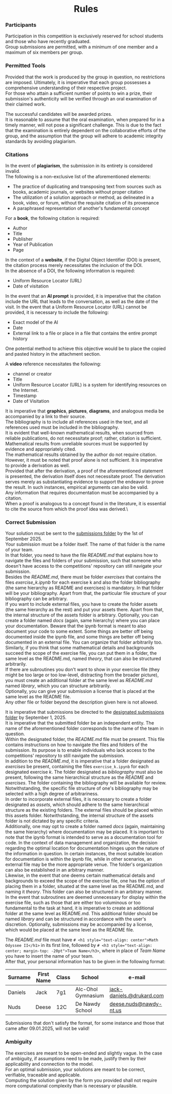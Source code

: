 <h1 align="center">Rules</h1>

### Participants

Participation in this competition is exclusively reserved for school students and those who have recently graduated.\
Group submissions are permitted, with a minimum of one member and a maximum of six members per group.

### Permitted Tools

Provided that the work is produced by the group in question, no restrictions are imposed. Ultimately, it is imperative that each group possesses a comprehensive understanding of their respective project.\
For those who attain a sufficient number of points to win a prize, their submission's authenticity will be verified through an oral examination of their claimed work.

The successful candidates will be awarded prizes.\
It is reasonable to assume that the oral examination, when prepared for in a timely manner, will not pose a significant challenge. This is due to the fact that the examination is entirely dependent on the collaborative efforts of the group, and the assumption that the group will adhere to academic integrity standards by avoiding plagiarism.

### Citations

In the event of **plagiarism**, the submission in its entirety is considered invalid.\
The following is a non-exclusive list of the aforementioned elements:

- The practice of duplicating and transposing text from sources such as books, academic journals, or websites without proper citation
- The utilization of a solution approach or method, as delineated in a book, video, or forum, without the requisite citation of its provenance
- A paraphrased representation of another's fundamental concept

For a **book**, the following citation is required:

- Author
- Title
- Publisher
- Year of Publication
- Page

In the context of a **website**, if the Digital Object Identifier (DOI) is present, the citation process merely necessitates the inclusion of the DOI.\
In the absence of a DOI, the following information is required:

- Uniform Resource Locator (URL)
- Date of visitation

In the event that an **AI prompt** is provided, it is imperative that the citation include the URL that leads to the conversation, as well as the date of the visit.
In the event that a Uniform Resource Locator (URL) cannot be provided, it is necessary to include the following:

- Exact model of the AI
- Date
- External link to a file or place in a file that contains the entire prompt history

One potential method to achieve this objective would be to place the copied and pasted history in the attachment section.

A **video** reference necessitates the following:

- channel or creator
- Title
- Uniform Resource Locator (URL) is a system for identifying resources on the Internet.
- Timestamp
- Date of Visitation

It is imperative that **graphics**, **pictures**, **diagrams**, and analogous media be accompanied by a link to their source.\
The bibliography is to include all references used in the text, and all references used must be included in the bibliography.\
It is evident that well-known mathematical results, when sourced from reliable publications, do not necessitate proof; rather, citation is sufficient.\
Mathematical results from unreliable sources must be supported by evidence and appropriately cited.\
The mathematical results obtained by the author do not require citation. However, it must be noted that proof alone is not sufficient. It is imperative to provide a derivation as well.\
Provided that after the derivation, a proof of the aforementioned statement is presented, the derivation itself does not necessitate proof. The derivation serves merely as substantiating evidence to support the endeavor to prove the result. In such instances, empirical arguments can also be valid.\
Any information that requires documentation must be accompanied by a citation.\
When a proof is analogous to a concept found in the literature, it is essential to cite the source from which the proof idea was derived.\

### Correct Submission

Your solution must be sent to the [submissions folder](https://github.com/Pseudoexpertise/Math-Odyssee-2/tree/main/submissions) by the 1st of September 2025.\
Your submission must be a folder itself. The name of that folder is the name of your team.\
In that folder, you need to have the file *README.md* that explains how to navigate the files and folders of your submission, such that someone who doesn't have access to the competitions' repository can still navigate your submission.\
Besides the *README.md*, there must be folder *exercises* that contains the files *exercise_k.ipynb* for each exercise k and also the folder bibliography (the same hierarchy as README and exercises) is mandatory. In that folder will be your bibliography. Apart from that, the particular file structure of your bibliography can be arbitrary.\
If you want to include external files, you have to create the folder assets (the same hierarchy as the rest) and put your assets there. Apart from that, the internal structure of the assets folder is arbitrary.
Optionally, you can create a folder named *docs* (again, same hierarchy) where you can place your documentation. Beware that the ipynb format is meant to also document your code to some extent. Some things are better off being documented inside the ipynb file, and some things are better off being documented in an external file. You can organize that folder arbitrarily too.\
Similarly, if you think that some mathematical details and backgrounds succeed the scope of the exercise file, you can put them in a folder, the same level as the README.md, named *theory*, that can also be structured arbitrarily.\
If there are subroutines you don't want to show in your exercise file (they might be too large or too low-level, distracting from the broader picture), you must create an additional folder at the same level as *README.md* named *library*, which you can structure arbitrarily.\
Optionally, you can give your submission a license that is placed at the same level as the README file.\
Any other file or folder beyond the description given here is not allowed.

It is imperative that submissions be directed to the [designated submissions folder](https://github.com/Pseudoexpertise/Math-Odyssee-2/tree/main/submissions) by September 1, 2025.\
It is imperative that the submitted folder be an independent entity. The name of the aforementioned folder corresponds to the name of the team in question.\
Within the designated folder, the *README.md* file must be present. This file contains instructions on how to navigate the files and folders of the submission. Its purpose is to enable individuals who lack access to the competitions' repository to still navigate the submission.\
In addition to the *README.md*, it is imperative that a folder designated as *exercises* be present, containing the files `exercise_k.ipynb` for each designated exercise *k*. The folder designated as *bibliography* must also be present, following the same hierarchical structure as the *README* and *exercises*. The folder containing the bibliography will be available for review. Notwithstanding, the specific file structure of one's bibliography may be selected with a high degree of arbitrariness.\
In order to incorporate external files, it is necessary to create a folder designated as *assets*, which should adhere to the same hierarchical structure as the existing folders. The external files should be placed within this assets folder. Notwithstanding, the internal structure of the assets folder is not dictated by any specific criteria.\
Additionally, one may opt to create a folder named *docs* (again, maintaining the same hierarchy) where documentation may be placed. It is important to note that the ipynb format is intended to serve as a documentation tool for code. In the context of data management and organization, the decision regarding the optimal location for documentation hinges upon the nature of the information in question. In certain instances, the most suitable location for documentation is within the ipynb file, while in other scenarios, an external file may be the more appropriate venue. The folder's organization can also be established in an arbitrary manner.\
Likewise, in the event that one deems certain mathematical details and backgrounds to exceed the scope of the exercise file, one has the option of placing them in a folder, situated at the same level as the README.md, and naming it *theory*. This folder can also be structured in an arbitrary manner.\
In the event that subroutines are deemed unnecessary for display within the exercise file, such as those that are either too voluminous or too fundamental to the task at hand, it is imperative to create an additional folder at the same level as README.md. This additional folder should be named *library* and can be structured in accordance with the user's discretion.
Optionally, submissions may be accompanied by a license, which would be placed at the same level as the README file.

The *README.md* file must have `# <h1 style="text-align: center">Math Odyssee II</h1>` in its first line, followed by `# <h3 style="text-align: center; margin-top: -20pt">Team Name</h3>`, where in place of *Team Name* you have to insert the name of your team.\
After that, your personal information has to be given in the following format:

| Surname | First Name | Class | School             | e-mail                    |
| -------- | ---------- | ----- | ------------------ | ------------------------- |
| Daniels  | Jack       | 7g1   | Alc-Ohol Gymnasium | jack-daniels.@drukard.com |
| Nuds     | Deese      | 12C   | De Nawdy School    | deese.nuds@nawdy-nt.us    |

Submissions that don't satisfy the format, for some instance and those that came after 09.01.2025, will not be valid!

### Ambiguity

The exercises are meant to be open-ended and slightly vague. In the case of ambiguity, if assumptions need to be made, justify them by their applicability and connection to the model.\
For an optimal submission, your solutions are meant to be correct, verifiable, traceable and applicable.\
Computing the solution given by the form you provided shall not require more computational complexity than is necessary or plausible.
